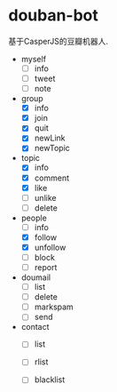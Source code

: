 douban-bot
==========

基于CasperJS的豆瓣机器人.

- myself
    - [ ] info
    - [ ] tweet
    - [ ] note
- group
    - [x] info
    - [x] join
    - [x] quit
    - [x] newLink
    - [x] newTopic
- topic
    - [x] info
    - [x] comment
    - [x] like
    - [ ] unlike
    - [ ] delete
- people
    - [ ] info
    - [x] follow
    - [x] unfollow
    - [ ] block
    - [ ] report
- doumail
    - [ ] list
    - [ ] delete
    - [ ] markspam
    - [ ] send
- contact
    - [ ] list
    - [ ] rlist
    - [ ] blacklist

